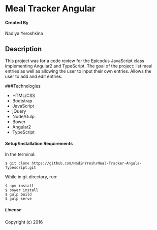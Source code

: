# Meal Tracker Angular

#### Created By
Nadiya Yeroshkina

## Description
This project was for a code review for the Epicodus JavaScript class implementing Angular2 and TypeScript. The goal of the project: list meal entries as well as allowing the user to input their own entries. Allows the user to add and edit entries.

###Technologies
- HTML/CSS
- Bootstrap
- JavaScript
- jQuery
- Node/Gulp
- Bower
- Angular2
- TypeScript

#### Setup/Installation Requirements

In the terminal:
```
$ git clone https://github.com/NadinYrosh/Meal-Tracker-Angula-Typescript.git
```
While in git directory, run:
```
$ npm install
$ bower install
$ gulp build
$ gulp serve
```

##### License

Copyright (c) 2016

